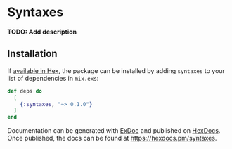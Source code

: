 # Syntaxes

**TODO: Add description**

## Installation

If [available in Hex](https://hex.pm/docs/publish), the package can be installed
by adding `syntaxes` to your list of dependencies in `mix.exs`:

```elixir
def deps do
  [
    {:syntaxes, "~> 0.1.0"}
  ]
end
```

Documentation can be generated with [ExDoc](https://github.com/elixir-lang/ex_doc)
and published on [HexDocs](https://hexdocs.pm). Once published, the docs can
be found at <https://hexdocs.pm/syntaxes>.

